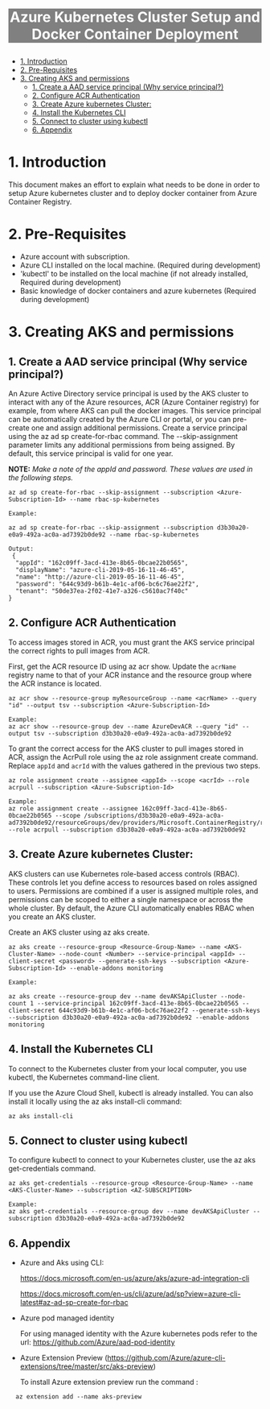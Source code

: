 <h1>
    <p style="text-align: center;background-color:Gray;color: white">Azure Kubernetes Cluster Setup and Docker Container Deployment</p>
</h1>

- [1. Introduction](#1-Introduction)
- [2. Pre-Requisites](#2-Pre-Requisites)
- [3. Creating AKS and permissions](#3-Creating-AKS-and-permissions)
  - [1. Create a AAD service principal (Why service principal?)](#1-Create-a-AAD-service-principal-Why-service-principal)
  - [2. Configure ACR Authentication](#2-Configure-ACR-Authentication)
  - [3. Create Azure kubernetes Cluster:](#3-Create-Azure-kubernetes-Cluster)
  - [4. Install the Kubernetes CLI](#4-Install-the-Kubernetes-CLI)
  - [5. Connect to cluster using kubectl](#5-Connect-to-cluster-using-kubectl)
  - [6. Appendix](#6-Appendix)

# 1. Introduction

This document makes an effort to explain what needs to be done in order to setup Azure kubernetes cluster and to deploy docker container from Azure Container Registry.

# 2. Pre-Requisites

- Azure account with subscription.
- Azure CLI installed on the local machine. (Required during development)
- 'kubectl' to be installed on the local machine (if not already installed, Required during development)
- Basic knowledge of docker containers and azure kubernetes (Required during development)

# 3. Creating AKS and permissions

## 1. Create a AAD service principal (Why service principal?)

An Azure Active Directory service principal is used by the AKS cluster to interact with any of the Azure resources, ACR (Azure Container registry) for example, from where AKS can pull the docker images. This service principal can be automatically created by the Azure CLI or portal, or you can pre-create one and assign additional permissions. Create a service principal using the az ad sp create-for-rbac command. The --skip-assignment parameter limits any additional permissions from being assigned. By default, this service principal is valid for one year.

**NOTE:** _Make a note of the appId and password. These values are used in the following steps._

```
az ad sp create-for-rbac --skip-assignment --subscription <Azure-Subscription-Id> --name rbac-sp-kubernetes

Example:

az ad sp create-for-rbac --skip-assignment --subscription d3b30a20-e0a9-492a-ac0a-ad7392b0de92 --name rbac-sp-kubernetes

Output:
 {
  "appId": "162c09ff-3acd-413e-8b65-0bcae22b0565",
  "displayName": "azure-cli-2019-05-16-11-46-45",
  "name": "http://azure-cli-2019-05-16-11-46-45",
  "password": "644c93d9-b61b-4e1c-af06-bc6c76ae22f2",
  "tenant": "50de37ea-2f02-41e7-a326-c5610ac7f40c"
}
```

## 2. Configure ACR Authentication

To access images stored in ACR, you must grant the AKS service principal the correct rights to pull images from ACR.

First, get the ACR resource ID using az acr show. Update the `acrName` registry name to that of your ACR instance and the resource group where the ACR instance is located.

```
az acr show --resource-group myResourceGroup --name <acrName> --query "id" --output tsv --subscription <Azure-Subscription-Id>

Example:
az acr show --resource-group dev --name AzureDevACR --query "id" --output tsv --subscription d3b30a20-e0a9-492a-ac0a-ad7392b0de92
```

To grant the correct access for the AKS cluster to pull images stored in ACR, assign the AcrPull role using the az role assignment create command. Replace `appId` and `acrId` with the values gathered in the previous two steps.

```
az role assignment create --assignee <appId> --scope <acrId> --role acrpull --subscription <Azure-Subscription-Id>

Example:
az role assignment create --assignee 162c09ff-3acd-413e-8b65-0bcae22b0565 --scope /subscriptions/d3b30a20-e0a9-492a-ac0a-ad7392b0de92/resourceGroups/dev/providers/Microsoft.ContainerRegistry/registries/AzureDevACR --role acrpull --subscription d3b30a20-e0a9-492a-ac0a-ad7392b0de92
```

## 3. Create Azure kubernetes Cluster:

AKS clusters can use Kubernetes role-based access controls (RBAC). These controls let you define access to resources based on roles assigned to users. Permissions are combined if a user is assigned multiple roles, and permissions can be scoped to either a single namespace or across the whole cluster. By default, the Azure CLI automatically enables RBAC when you create an AKS cluster.

Create an AKS cluster using az aks create.

```
az aks create --resource-group <Resource-Group-Name> --name <AKS-Cluster-Name> --node-count <Number> --service-principal <appId> --client-secret <password> --generate-ssh-keys --subscription <Azure-Subscription-Id> --enable-addons monitoring

Example:

az aks create --resource-group dev --name devAKSApiCluster --node-count 1 --service-principal 162c09ff-3acd-413e-8b65-0bcae22b0565 --client-secret 644c93d9-b61b-4e1c-af06-bc6c76ae22f2 --generate-ssh-keys --subscription d3b30a20-e0a9-492a-ac0a-ad7392b0de92 --enable-addons monitoring
```

## 4. Install the Kubernetes CLI

To connect to the Kubernetes cluster from your local computer, you use kubectl, the Kubernetes command-line client.

If you use the Azure Cloud Shell, kubectl is already installed. You can also install it locally using the az aks install-cli command:

```
az aks install-cli
```

## 5. Connect to cluster using kubectl

To configure kubectl to connect to your Kubernetes cluster, use the az aks get-credentials command.

```
az aks get-credentials --resource-group <Resource-Group-Name> --name <AKS-Cluster-Name> --subscription <AZ-SUBSCRIPTION>

Example:
az aks get-credentials --resource-group dev --name devAKSApiCluster --subscription d3b30a20-e0a9-492a-ac0a-ad7392b0de92
```

## 6. Appendix

- Azure and Aks using CLI:

  https://docs.microsoft.com/en-us/azure/aks/azure-ad-integration-cli

  https://docs.microsoft.com/en-us/cli/azure/ad/sp?view=azure-cli-latest#az-ad-sp-create-for-rbac

- Azure pod managed identity

  For using managed identity with the Azure kubernetes pods refer to the url: https://github.com/Azure/aad-pod-identity

- Azure Extension Preview (https://github.com/Azure/azure-cli-extensions/tree/master/src/aks-preview)

  To install Azure extension preview run the command :

```
  az extension add --name aks-preview
```

